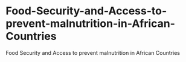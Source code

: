 # Food-Security-and-Access-to-prevent-malnutrition-in-African-Countries
Food Security and Access to prevent malnutrition in African Countries
